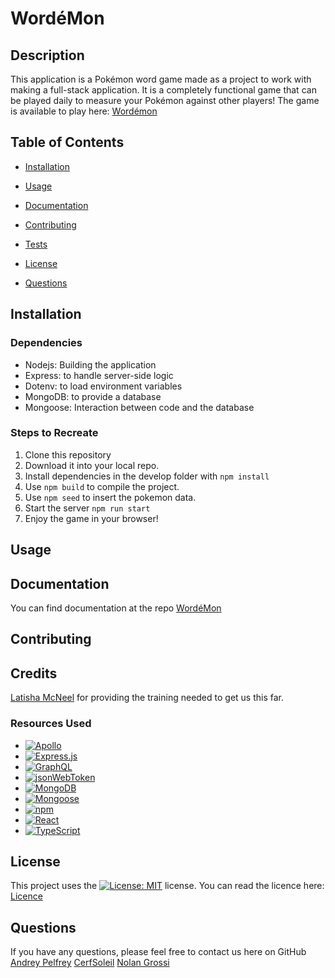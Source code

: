 # WordéMon

  ## Description
  This application is a Pokémon word game made as a project to work with making a full-stack application. It is a completely functional game that can be played daily to measure your Pokémon against other players!
  The game is available to play here: [Wordémon](wordmon.onrender.com)


  ## Table of Contents

  - [Installation](#installation)

  - [Usage](#usage)

  - [Documentation](#documentation)

  - [Contributing](#contributing)

  - [Tests](#tests)

  - [License](#license)

  - [Questions](#questions)


  ## Installation

  ### Dependencies
  * Nodejs: Building the application
  * Express: to handle server-side logic
  * Dotenv: to load environment variables
  * MongoDB: to provide a database
  * Mongoose: Interaction between code and the database

  ### Steps to Recreate
  1. Clone this repository
  2. Download it into your local repo.
  3. Install dependencies in the develop folder with `npm install`
  4. Use `npm build` to compile the project.
  5. Use `npm seed` to insert the pokemon data.
  6. Start the server `npm run start`
  7. Enjoy the game in your browser!

  ## Usage


  ## Documentation

  You can find documentation at the repo [WordéMon](https://github.com/nolangrossi/Project3)


  ## Contributing


  ## Credits

  [Latisha McNeel](https://github.com/lmcneel) for providing the training needed to get us this far.
  
  ### Resources Used
  * [![Apollo](https://img.shields.io/badge/-ApolloGraphQL-311C87?style=for-the-badge&logo=apollo-graphql)](https://www.apollographql.com/)
  * [![Express.js](https://img.shields.io/badge/Express.js-000000?logo=express&logoColor=fff&style=flat)](https://expressjs.com/)
  * [![GraphQL](https://img.shields.io/badge/GraphQl-E10098?style=for-the-badge&logo=graphql&logoColor=white)](https://graphql.org/)
  * [![jsonWebToken](https://img.shields.io/badge/JWT-black?style=plastic&logo=JSON%20web%20tokens)](https://www.npmjs.com/package/jsonwebtoken)
  * [![MongoDB](https://img.shields.io/badge/-MongoDB-13aa52?style=for-the-badge&logo=mongodb&logoColor=white)](https://www.mongodb.com/)
  * [![Mongoose](https://img.shields.io/badge/-Mongoose-880000?style=flat&logo=mongoose&logoColor=white)](https://mongoosejs.com/docs/)
  * [![npm](https://img.shields.io/badge/npm-CB3837?style=for-the-badge&logo=npm&logoColor=white)](https://www.npmjs.com)
  * [![React](https://img.shields.io/badge/-ReactJs-61DAFB?logo=react&logoColor=white&style=for-the-badge)](https://react.dev/)
  * [![TypeScript](https://img.shields.io/badge/TypeScript-3178C6?style=for-the-badge&logo=typescript&logoColor=white)](https://www.typescriptlang.org/)


  ## License

  This project uses the [![License: MIT](https://img.shields.io/badge/License-MIT-yellow.svg)](https://opensource.org/licenses/MIT) license.
  You can read the licence here: [Licence](https://github.com/nolangrossi/Project3/blob/main/LICENSE)



  ## Questions

If you have any questions, please feel free to contact us here on GitHub 
[Andrey Pelfrey](https://github.com/AndreyPelfrey)
[CerfSoleil](https://github.com/CerfSoleil)
[Nolan Grossi](https://github.com/NolanGrossi)
